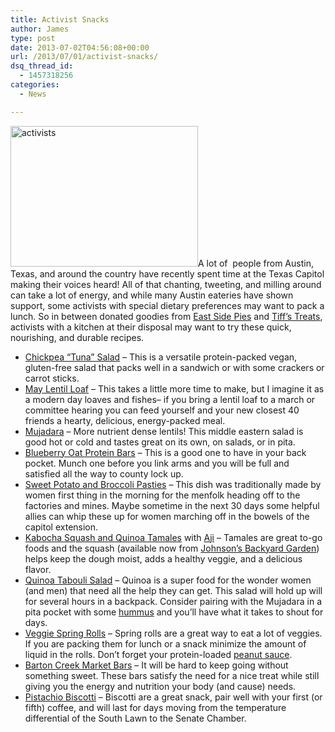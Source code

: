 ```yaml
---
title: Activist Snacks
author: James
type: post
date: 2013-07-02T04:56:08+00:00
url: /2013/07/01/activist-snacks/
dsq_thread_id:
  - 1457318256
categories:
  - News

---
```

<a href="{{% mediaroot %}}uploads/2013/07/activists.jpg" rel="lightbox[3499]"><img class="alignright size-medium wp-image-3518" alt="activists" src="{{% mediaroot %}}uploads/2013/07/activists-300x225.jpg" width="300" height="225" srcset="{{% mediaroot %}}uploads/2013/07/activists-300x225.jpg 300w, {{% mediaroot %}}uploads/2013/07/activists-1024x768.jpg 1024w" sizes="(max-width: 300px) 100vw, 300px" /></a>A lot of  people from Austin, Texas, and around the country have recently spent time at the Texas Capitol making their voices heard! All of that chanting, tweeting, and milling around can take a lot of energy, and while many Austin eateries have shown support, some activists with special dietary preferences may want to pack a lunch. So in between donated goodies from <a href="http://eastsidepies.com/" target="_blank">East Side Pies</a> and <a href="http://www.cookiedelivery.com/" target="_blank">Tiff&#8217;s Treats</a>, activists with a kitchen at their disposal may want to try these quick, nourishing, and durable recipes.

  * <span style="line-height: 13px;"><a title="Chickpea “Tuna” Salad" href="http://kitchen.coseppi.com/2013/04/14/chickpea-tuna-salad/">Chickpea &#8220;Tuna&#8221; Salad</a> &#8211; This is a versatile protein-packed vegan, gluten-free salad that packs well in a sandwich or with some crackers or carrot sticks.<br /> </span>
  * [May Lentil Loaf][1] &#8211; This takes a little more time to make, but I imagine it as a modern day loaves and fishes&#8211; if you bring a lentil loaf to a march or committee hearing you can feed yourself and your new closest 40 friends a hearty, delicious, energy-packed meal.
  * [Mujadara][2] &#8211; More nutrient dense lentils! This middle eastern salad is good hot or cold and tastes great on its own, on salads, or in pita.
  * [Blueberry Oat Protein Bars][3] &#8211; This is a good one to have in your back pocket. Munch one before you link arms and you will be full and satisfied all the way to county lock up.
  * [Sweet Potato and Broccoli Pasties][4] &#8211; This dish was traditionally made by women first thing in the morning for the menfolk heading off to the factories and mines. Maybe sometime in the next 30 days some helpful allies can whip these up for women marching off in the bowels of the capitol extension.
  * [Kabocha Squash and Quinoa Tamales][5] with [Aji][6] &#8211; Tamales are great to-go foods and the squash (available now from [Johnson&#8217;s Backyard Garden][7]) helps keep the dough moist, adds a healthy veggie, and a delicious flavor.
  * [Quinoa Tabouli Salad][8] &#8211; Quinoa is a super food for the wonder women (and men) that need all the help they can get. This salad will hold up will for several hours in a backpack. Consider pairing with the Mujadara in a pita pocket with some [hummus][9] and you&#8217;ll have what it takes to shout for days.
  * [Veggie Spring Rolls][10] &#8211; Spring rolls are a great way to eat a lot of veggies. If you are packing them for lunch or a snack minimize the amount of liquid in the rolls. Don&#8217;t forget your protein-loaded [peanut sauce][11].
  * [Barton Creek Market Bars][12] &#8211; It will be hard to keep going without something sweet. These bars satisfy the need for a nice treat while still giving you the energy and nutrition your body (and cause) needs.
  * [Pistachio Biscotti][13] &#8211; Biscotti are a great snack, pair well with your first (or fifth) coffee, and will last for days moving from the temperature differential of the South Lawn to the Senate Chamber.

&nbsp;

 [1]: http://kitchen.coseppi.com/2013/05/21/may-lentil-loaf/ "May Lentil Loaf"
 [2]: http://kitchen.coseppi.com/2013/05/12/mujadara/ "Mujadara"
 [3]: http://kitchen.coseppi.com/2012/06/27/blueberry-oat-protein-bars/ "Blueberry Oat Protein Bars"
 [4]: http://kitchen.coseppi.com/2012/10/16/sweet-potato-and-broccoli-pasties/ "Sweet Potato and Broccoli Pasties"
 [5]: http://kitchen.coseppi.com/2012/06/13/kabocha-squash-and-quinoa-tamales/ "Kabocha Squash and Quinoa Tamales"
 [6]: http://kitchen.coseppi.com/2012/08/29/aji-verde/ "Aji Verde"
 [7]: https://jbgorganic.com/
 [8]: http://kitchen.coseppi.com/2012/06/20/quinoa-tabouli-salad/ "Quinoa Tabouli Salad"
 [9]: http://kitchen.coseppi.com/2012/03/26/megamega-hummus/ "Megamega Hummus"
 [10]: http://kitchen.coseppi.com/2013/02/19/veggie-spring-rolls/ "Veggie Spring Rolls"
 [11]: http://kitchen.coseppi.com/2013/02/19/peanut-dipping-sauce/ "Peanut Dipping Sauce"
 [12]: http://kitchen.coseppi.com/2013/02/02/barton-creek-market-bars/ "Barton Creek Market Bars"
 [13]: http://kitchen.coseppi.com/2012/11/28/pistachio-biscotti/ "Pistachio Biscotti"